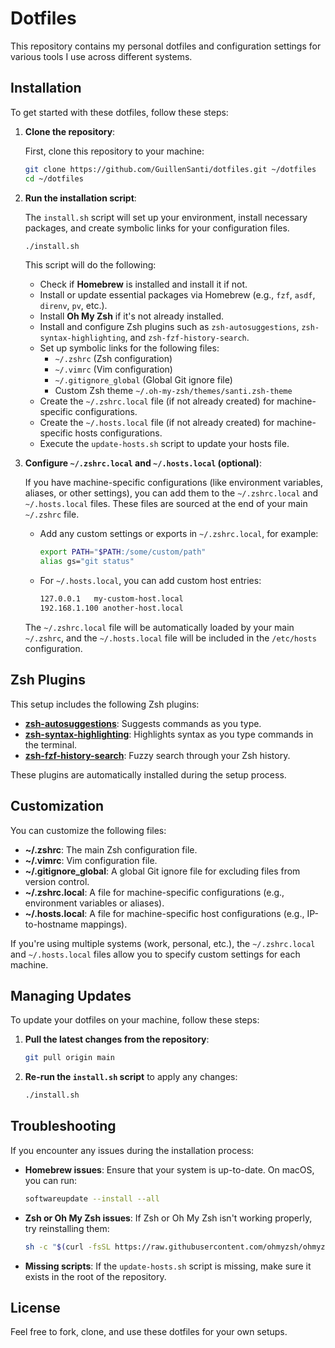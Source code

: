 # Dotfiles

This repository contains my personal dotfiles and configuration settings for various tools I use across different systems.

## Installation

To get started with these dotfiles, follow these steps:

1. **Clone the repository**:

    First, clone this repository to your machine:

    ```bash
    git clone https://github.com/GuillenSanti/dotfiles.git ~/dotfiles
    cd ~/dotfiles
    ```

2. **Run the installation script**:

    The `install.sh` script will set up your environment, install necessary packages, and create symbolic links for your configuration files.

    ```bash
    ./install.sh
    ```

    This script will do the following:
    - Check if **Homebrew** is installed and install it if not.
    - Install or update essential packages via Homebrew (e.g., `fzf`, `asdf`, `direnv`, `pv`, etc.).
    - Install **Oh My Zsh** if it's not already installed.
    - Install and configure Zsh plugins such as `zsh-autosuggestions`, `zsh-syntax-highlighting`, and `zsh-fzf-history-search`.
    - Set up symbolic links for the following files:
      - `~/.zshrc` (Zsh configuration)
      - `~/.vimrc` (Vim configuration)
      - `~/.gitignore_global` (Global Git ignore file)
      - Custom Zsh theme `~/.oh-my-zsh/themes/santi.zsh-theme`
    - Create the `~/.zshrc.local` file (if not already created) for machine-specific configurations.
    - Create the `~/.hosts.local` file (if not already created) for machine-specific hosts configurations.
    - Execute the `update-hosts.sh` script to update your hosts file.

3. **Configure `~/.zshrc.local` and `~/.hosts.local` (optional)**:

    If you have machine-specific configurations (like environment variables, aliases, or other settings), you can add them to the `~/.zshrc.local` and `~/.hosts.local` files. These files are sourced at the end of your main `~/.zshrc` file.

    - Add any custom settings or exports in `~/.zshrc.local`, for example:

      ```bash
      export PATH="$PATH:/some/custom/path"
      alias gs="git status"
      ```

    - For `~/.hosts.local`, you can add custom host entries:

      ```bash
      127.0.0.1   my-custom-host.local
      192.168.1.100 another-host.local
      ```

    The `~/.zshrc.local` file will be automatically loaded by your main `~/.zshrc`, and the `~/.hosts.local` file will be included in the `/etc/hosts` configuration.

## Zsh Plugins

This setup includes the following Zsh plugins:

- **[zsh-autosuggestions](https://github.com/zsh-users/zsh-autosuggestions)**: Suggests commands as you type.
- **[zsh-syntax-highlighting](https://github.com/zsh-users/zsh-syntax-highlighting)**: Highlights syntax as you type commands in the terminal.
- **[zsh-fzf-history-search](https://github.com/joshskidmore/zsh-fzf-history-search)**: Fuzzy search through your Zsh history.

These plugins are automatically installed during the setup process.

## Customization

You can customize the following files:

- **~/.zshrc**: The main Zsh configuration file.
- **~/.vimrc**: Vim configuration file.
- **~/.gitignore_global**: A global Git ignore file for excluding files from version control.
- **~/.zshrc.local**: A file for machine-specific configurations (e.g., environment variables or aliases).
- **~/.hosts.local**: A file for machine-specific host configurations (e.g., IP-to-hostname mappings).

If you're using multiple systems (work, personal, etc.), the `~/.zshrc.local` and `~/.hosts.local` files allow you to specify custom settings for each machine.

## Managing Updates

To update your dotfiles on your machine, follow these steps:

1. **Pull the latest changes from the repository**:

    ```bash
    git pull origin main
    ```

2. **Re-run the `install.sh` script** to apply any changes:

    ```bash
    ./install.sh
    ```

## Troubleshooting

If you encounter any issues during the installation process:

- **Homebrew issues**: Ensure that your system is up-to-date. On macOS, you can run:

    ```bash
    softwareupdate --install --all
    ```

- **Zsh or Oh My Zsh issues**: If Zsh or Oh My Zsh isn't working properly, try reinstalling them:

    ```bash
    sh -c "$(curl -fsSL https://raw.githubusercontent.com/ohmyzsh/ohmyzsh/master/tools/install.sh)"
    ```

- **Missing scripts**: If the `update-hosts.sh` script is missing, make sure it exists in the root of the repository.

## License

Feel free to fork, clone, and use these dotfiles for your own setups.
